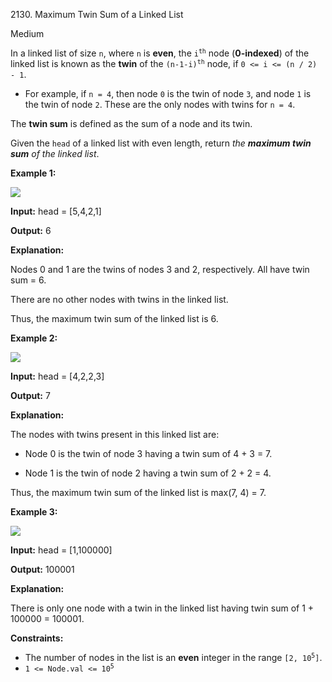 2130\. Maximum Twin Sum of a Linked List

Medium

In a linked list of size `n`, where `n` is **even**, the <code>i<sup>th</sup></code> node (**0-indexed**) of the linked list is known as the **twin** of the <code>(n-1-i)<sup>th</sup></code> node, if `0 <= i <= (n / 2) - 1`.

*   For example, if `n = 4`, then node `0` is the twin of node `3`, and node `1` is the twin of node `2`. These are the only nodes with twins for `n = 4`.

The **twin sum** is defined as the sum of a node and its twin.

Given the `head` of a linked list with even length, return _the **maximum twin sum** of the linked list_.

**Example 1:**

![](https://assets.leetcode.com/uploads/2021/12/03/eg1drawio.png)

**Input:** head = [5,4,2,1]

**Output:** 6

**Explanation:** 

Nodes 0 and 1 are the twins of nodes 3 and 2, respectively. All have twin sum = 6. 

There are no other nodes with twins in the linked list. 

Thus, the maximum twin sum of the linked list is 6.

**Example 2:**

![](https://assets.leetcode.com/uploads/2021/12/03/eg2drawio.png)

**Input:** head = [4,2,2,3]

**Output:** 7

**Explanation:** 

The nodes with twins present in this linked list are: 

- Node 0 is the twin of node 3 having a twin sum of 4 + 3 = 7. 

- Node 1 is the twin of node 2 having a twin sum of 2 + 2 = 4. 
  
Thus, the maximum twin sum of the linked list is max(7, 4) = 7.

**Example 3:**

![](https://assets.leetcode.com/uploads/2021/12/03/eg3drawio.png)

**Input:** head = [1,100000]

**Output:** 100001

**Explanation:** 

There is only one node with a twin in the linked list having twin sum of 1 + 100000 = 100001.

**Constraints:**

*   The number of nodes in the list is an **even** integer in the range <code>[2, 10<sup>5</sup>]</code>.
*   <code>1 <= Node.val <= 10<sup>5</sup></code>